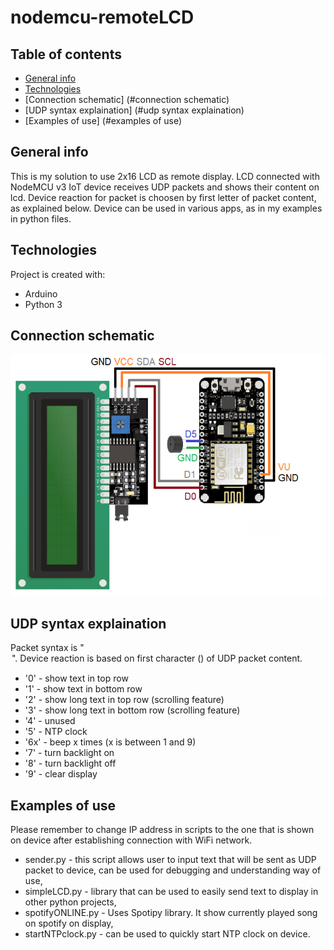 # nodemcu-remoteLCD

## Table of contents
* [General info](#general-info)
* [Technologies](#technologies)
* [Connection schematic] (#connection schematic)
* [UDP syntax explaination] (#udp syntax explaination)
* [Examples of use] (#examples of use)

## General info
This is my solution to use 2x16 LCD as remote display. 
LCD connected with NodeMCU v3 IoT device receives UDP packets and shows their content on lcd. 
Device reaction for packet is choosen by first letter of packet content, as explained below.
Device can be used in various apps, as in my examples in python files.
	
## Technologies
Project is created with:
* Arduino 
* Python 3

## Connection schematic
![schematic](schematic.png)

## UDP syntax explaination
Packet syntax is "<option><text>".
Device reaction is based on first character (<option>) of UDP packet content. 
* '0' - show text in top row
* '1' - show text in bottom row
* '2' - show long text in top row (scrolling feature)
* '3' - show long text in bottom row (scrolling feature)
* '4' - unused
* '5' - NTP clock
* '6x' - beep x times (x is between 1 and 9)
* '7' - turn backlight on
* '8' - turn backlight off
* '9' - clear display

## Examples of use
Please remember to change IP address in scripts to the one that is shown on device after establishing connection with WiFi network.
* sender.py - this script allows user to input text that will be sent as UDP packet to device, can be used for debugging and understanding way of use,
* simpleLCD.py - library that can be used to easily send text to display in other python projects,
* spotifyONLINE.py - Uses Spotipy library. It show currently played song on spotify on display,
* startNTPclock.py - can be used to quickly start NTP clock on device.
